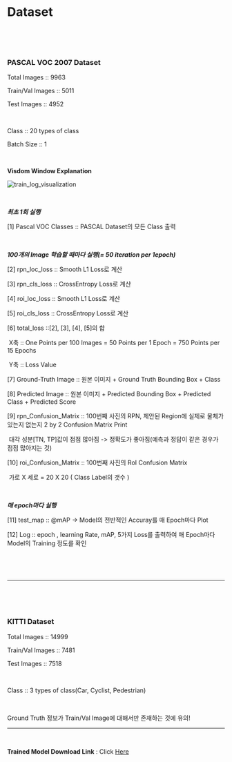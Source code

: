 # Dataset

​		

​	

### **PASCAL VOC 2007 Dataset**

Total Images :: 9963

Train/Val Images :: 5011

Test Images :: 4952

​	

Class :: 20 types of class

Batch Size :: 1

​	

**Visdom Window Explanation**

![train_log_visualization](https://user-images.githubusercontent.com/84533279/177906225-a9c836ec-2142-48a5-bd71-c1ff08d533eb.JPG)

​	

***최초 1회 실행***

[1] Pascal VOC Classes :: PASCAL Dataset의 모든 Class 출력

​		

***100개의 Image 학습할 때마다 실행(= 50 iteration per 1epoch)***

[2] rpn_loc_loss :: Smooth L1 Loss로 계산

[3] rpn_cls_loss :: CrossEntropy Loss로 계산

[4] roi_loc_loss :: Smooth L1 Loss로 계산

[5] roi_cls_loss :: CrossEntropy Loss로 계산

[6] total_loss ::[2], [3], [4], [5]의 합

​      X축 :: One Points per 100 Images = 50 Points per 1 Epoch = 750 Points per 15 Epochs

​      Y축 :: Loss Value

[7] Ground-Truth Image :: 원본 이미지 + Ground Truth Bounding Box + Class 

[8] Predicted Image :: 원본 이미지 + Predicted Bounding Box + Predicted Class + Predicted Score

[9] rpn_Confusion_Matrix :: 100번째 사진의 RPN, 제안된 Region에 실제로 물체가 있는지 없는지 2 by 2 Confusion Matrix Print

​                                                 대각 성분[TN, TP]값이 점점 많아짐 -> 정확도가 좋아짐(예측과 정답이 같은 경우가 점점 많아지는 것)

[10] roi_Confusion_Matrix :: 100번째 사진의 RoI Confusion Matrix

​												  가로 X 세로 = 20 X 20 ( Class Label의 갯수 )

​	

***매 epoch마다 실행***

[11] test_map :: @mAP -> Model의 전반적인 Accuray를 매 Epoch마다 Plot

[12] Log :: epoch , learning Rate, mAP, 5가지 Loss를 출력하여 매 Epoch마다 Model의 Training 정도를 확인

​	

​	

---

​	

​	

### KITTI Dataset

Total Images :: 14999

Train/Val Images :: 7481

Test Images :: 7518

​	

Class :: 3 types of class(Car, Cyclist, Pedestrian)

​	

Ground Truth 정보가 Train/Val Image에 대해서만 존재하는 것에 유의!





---



​		

**Trained Model Download Link** : Click [Here](https://drive.google.com/drive/folders/1E8CqRhXTJTxCwSEfty7BdrInr-DQXLjw?usp=sharing)

